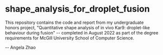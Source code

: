 # shape_analysis_for_droplet_fusion
This repository contains the code and report from my undergraduate honors project, "Quantitative shape analysis of in vivo Kar9: droplet-like behaviour during fusion" -- completed in August 2022 as part of the degree requirements for McGill University School of Computer Science.

-- Angela Zhao
